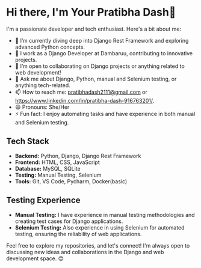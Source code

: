 # Hi there, I'm Your Pratibha Dash👋

I'm a passionate developer and tech enthusiast. Here's a bit about me:

- 🌱 I’m currently diving deep into Django Rest Framework and exploring advanced Python concepts.
- 💼 I work as a Django Developer at Dambaruu, contributing to innovative projects.
- 👯 I’m open to collaborating on Django projects or anything related to web development!
- 💬 Ask me about Django, Python, manual and Selenium testing, or anything tech-related.
- 📫 How to reach me: pratibhadash2111@gmail.com or https://www.linkedin.com/in/pratibha-dash-916763201/.
- 😄 Pronouns: She/Her
- ⚡ Fun fact: I enjoy automating tasks and have experience in both manual and Selenium testing.

## Tech Stack

- **Backend:** Python, Django, Django Rest Framework
- **Frontend:** HTML, CSS, JavaScript
- **Database:** MySQL, SQLite
- **Testing:** Manual Testing, Selenium
- **Tools:** Git, VS Code, Pycharm, Docker(basic)


## Testing Experience

- **Manual Testing:** I have experience in manual testing methodologies and creating test cases for Django applications.
- **Selenium Testing:** Also experience in using Selenium for automated testing, ensuring the reliability of web applications.



Feel free to explore my repositories, and let's connect! I'm always open to discussing new ideas and collaborations in the Django and web development space. 😊
